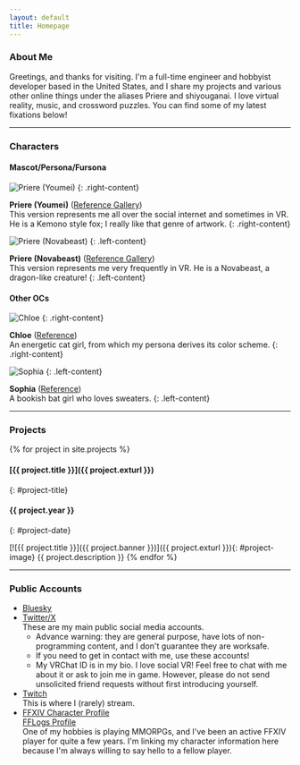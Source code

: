 ```yaml
---
layout: default
title: Homepage
---
```


### About Me

Greetings, and thanks for visiting. I'm a full-time engineer and hobbyist developer based in the United States, and I share my projects and various other online things under the aliases Priere and shiyouganai. I love virtual reality, music, and crossword puzzles. You can find some of my latest fixations below!

---

### Characters

#### Mascot/Persona/Fursona

![Priere (Youmei)](/assets/priere_kemono_wave_800x1700.png)
{: .right-content}

**Priere (Youmei)** ([Reference Gallery](/gallery/priere-youmei-reference))  
This version represents me all over the social internet and sometimes in VR. He is a Kemono style fox; I really like that genre of artwork.
{: .right-content}

![Priere (Novabeast)](/assets/priere_nova_tongue_685x1795.png)
{: .left-content}

**Priere (Novabeast)** ([Reference Gallery](/gallery/priere-novabeast-reference))  
This version represents me very frequently in VR. He is a Novabeast, a dragon-like creature!
{: .left-content}

<div class="clearhack"></div>

#### Other OCs

![Chloe](/assets/chloe_punqakes_chibi_740x820.png)
{: .right-content}

**Chloe** ([Reference](/assets/chloe_main_reference_2200x1600.png))  
An energetic cat girl, from which my persona derives its color scheme.
{: .right-content}

![Sophia](/assets/sophia_punqakes_chibi_740x820.png)
{: .left-content}

**Sophia** ([Reference](/assets/sophia_main_reference_4000x3942.png))  
A bookish bat girl who loves sweaters.
{: .left-content}

<div class="clearhack"></div>

---

### Projects
{% for project in site.projects %}
#### [{{ project.title }}]({{ project.exturl }})
{: #project-title}
#### {{ project.year }}
{: #project-date}
<div class="clearhack"></div>
[![{{ project.title }}]({{ project.banner }})]({{ project.exturl }}){: #project-image}  
{{ project.description }}
{% endfor %}

---

### Public Accounts

* [Bluesky](https://bsky.app/profile/shiyouganai.dev)
* [Twitter/X](https://x.com/shiyouganai)  
  These are my main public social media accounts.  
  * Advance warning: they are general purpose, have lots of non-programming content, and I don't guarantee they are worksafe.
  * If you need to get in contact with me, use these accounts!
  * My VRChat ID is in my bio. I love social VR! Feel free to chat with me about it or ask to join me in game. However, please do not send unsolicited friend requests without first introducing yourself.
* [Twitch](https://www.twitch.tv/priere__)  
  This is where I (rarely) stream.
* [FFXIV Character Profile](https://na.finalfantasyxiv.com/lodestone/character/10232780/)  
  [FFLogs Profile](https://www.fflogs.com/character/na/cactuar/priere%20d'enpa)  
  One of my hobbies is playing MMORPGs, and I've been an active FFXIV player for quite a few years. I'm linking my character information here because I'm always willing to say hello to a fellow player.
